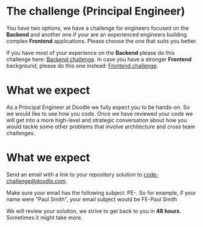 # The challenge (Principal Engineer)
You have two options, we have a challenge for engineers focused on the __Backend__ and another one
if your are an experienced engineers building complex __Frontend__ applications. Please choose the 
one that suits you better.

If you have most of your experience on the __Backend__ please do this challenge here: [Backend challenge](https://github.com/DoodleScheduling/hiring-challenges/tree/master/backend-engineer). In case you have a stronger __Frontend__ background, 
please do this one instead: [Frontend challenge](https://github.com/DoodleScheduling/hiring-challenges/tree/master/frontend-engineer).

# What we expect

As a Principal Engineer at Doodle we fully expect you to be hands-on. So we would like to see how 
you code. Once we have reviewed your code we will get into a more high-level and strategic
conversation about how you would tackle some other problems that involve architecture and cross team
challenges.

# What we expect

Send an email with a link to your repository solution to code-challenge@doodle.com.

Make sure your email has the following subject: PE-<yourname>. So for example, if your name were 
"Paul Smith", your email subject would be FE-Paul Smith

We will review your solution, we strive to get back to you in __48 hours__. Sometimes it might take more.